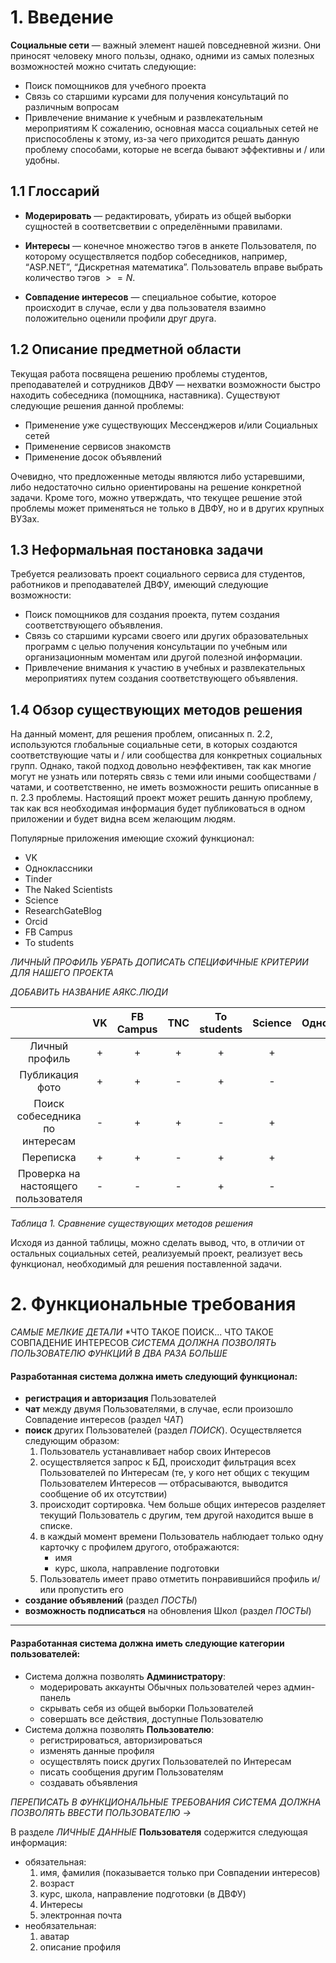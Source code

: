 # 1. Введение
**Социальные сети** — важный элемент нашей повседневной жизни. Они приносят человеку много пользы, однако, одними из самых полезных возможностей можно считать следующие:
  * Поиск помощников для учебного проекта
  * Связь со старшими курсами для получения консультаций по различным вопросам
  * Привлечение внимание к учебным и развлекательным мероприятиям
  К сожалению, основная масса социальных сетей не приспособлены к этому, из-за чего приходится решать данную проблему способами, которые не всегда бывают эффективны и / или удобны. 

## 1.1 Глоссарий
- **Модерировать** — редактировать, убирать из общей выборки сущностей в соответсветвии с определёнными правилами.

- **Интересы** — конечное множество тэгов в анкете Пользователя, по которому осуществляется подбор собеседников, например, “ASP.NET”, “Дискретная математика”. Пользователь вправе выбрать количество тэгов $>= N$.

- **Совпадение интересов** — специальное событие, которое происходит в случае, если у два пользователя взаимно положительно оценили профили друг друга.

## 1.2 Описание предметной области

Текущая работа посвящена решению проблемы студентов, преподавателей и сотрудников ДВФУ — нехватки возможности быстро находить собеседника (помощника, наставника). Существуют следующие решения данной проблемы:
  * Применение уже существующих Мессенджеров и/или Социальных сетей
  * Применение сервисов знакомств
  * Применение досок объявлений

Очевидно, что предложенные методы являются либо устаревшими, либо недостаточно сильно ориентированы на решение конкретной задачи.
Кроме того, можно утверждать, что текущее решение этой проблемы может применяться не только в ДВФУ, но и в других крупных ВУЗах.

## 1.3 Неформальная постановка задачи
Требуется реализовать проект социального сервиса для студентов, работников и преподавателей ДВФУ, имеющий следующие возможности:

  * Поиск помощников для создания проекта, путем создания соответствующего объявления.
  * Связь со старшими курсами своего или других образовательных программ с целью получения консультации по учебным или организационным моментам или другой полезной информации.
  * Привлечение внимания к участию в учебных и развлекательных мероприятиях путем создания соответствующего объявления. 


## 1.4 Обзор существующих методов решения
На данный момент, для решения проблем, описанных п. 2.2, используются глобальные социальные сети, в которых создаются соответствующие чаты и / или сообщества для конкретных социальных групп. Однако, такой подход довольно неэффективен, так как многие могут не узнать или потерять связь с теми или иными сообществами / чатами, и соответственно, не иметь возможности решить описанные в п. 2.3 проблемы. Настоящий проект может решить данную проблему, так как вся необходимая информация будет публиковаться в одном приложении и будет видна всем желающим людям.

Популярные приложения имеющие схожий функционал:
  * VK
  * Одноклассники
  * Tinder
  * The Naked Scientists
  * Science
  * ResearchGateBlog
  * Orcid
  * FB Campus
  * To students

*ЛИЧНЫЙ ПРОФИЛЬ УБРАТЬ*
*ДОПИСАТЬ СПЕЦИФИЧНЫЕ КРИТЕРИИ ДЛЯ НАШЕГО ПРОЕКТА*

*ДОБАВИТЬ НАЗВАНИЕ АЯКС.ЛЮДИ*

|                                      | VK | FB Campus | TNC | To students | Science | Одноклассники | Tinder | Реализуемый  проект |
|:------------------------------------:|:--:|:---------:|:---:|:-----------:|:-------:|:-------------:|:------:|:-------------------:|
|            Личный профиль            |  + |     +     |  +  |      +      |    +    |       +       |    +   |          +          |
|            Публикация фото           |  + |     +     |  -  |      +      |    -    |       +       |    +   |          +          |
|    Поиск собеседника  по интересам   |  - |     +     |  +  |      -      |    +    |       -       |    +   |          +          |
|               Переписка              |  + |     +     |  -  |      +      |    +    |       +       |    +   |          +          |
| Проверка на  настоящего пользователя |  - |     -     |  -  |      +      |    -    |       -       |    -   |          +          |
*Таблица 1. Сравнение существующих методов решения*

Исходя из данной таблицы, можно сделать вывод, что, в отличии от остальных социальных сетей, реализуемый проект, реализует весь функционал, необходимый для решения поставленной задачи. 




# 2. Функциональные требования

*САМЫЕ МЕЛКИЕ ДЕТАЛИ*
*ЧТО ТАКОЕ ПОИСК... ЧТО ТАКОЕ СОВПАДЕНИЕ ИНТЕРЕСОВ
*СИСТЕМА ДОЛЖНА ПОЗВОЛЯТЬ ПОЛЬЗОВАТЕЛЮ*
*ФУНКЦИЙ В ДВА РАЗА БОЛЬШЕ*

#### Разработанная система должна иметь следующий функционал:
- **регистрация и авторизация** Пользователей
- **чат** между двумя Пользователями, в случае, если произошло Совпадение интересов (раздел *ЧАТ*)
- **поиск** других Пользователей (раздел *ПОИСК*). Осуществляется следующим образом: 
  1. Пользователь устанавливает набор своих Интересов
  2. осуществляется запрос к БД, происходит фильтрация всех Пользователей по Интересам (те, у кого нет общих с текущим Пользователем Интересов — отбрасываются, выводится сообщение об их отсутствии)
  3. происходит сортировка. Чем больше общих интересов разделяет текущий Пользователь с другим, тем другой находится выше в списке.
  4. в каждый момент времени Пользователь наблюдает только одну карточку с профилем другого, отображаются:
      - имя
      - курс, школа, направление подготовки
  5. Пользователь имеет право отметить понравившийся профиль и/или пропустить его
- **создание объявлений** (раздел *ПОСТЫ*)
- **возможность подписаться** на обновления Школ (раздел *ПОСТЫ*)

---

#### Разработанная система должна иметь следующие категории пользователей:
- Система должна позволять **Администратору**:
  - модерировать аккаунты Обычных пользователей через админ-панель
  - скрывать себя из общей выборки Пользователей
  - совершать все действия, доступные Пользователю
- Система должна позволять **Пользователю**:
  - регистрироваться, авторизироваться
  - изменять данные профиля
  - осуществлять поиск других Пользователей по Интересам
  - писать сообщения другим Пользователям
  - создавать объявления

*ПЕРЕПИСАТЬ В ФУНКЦИОНАЛЬНЫЕ ТРЕБОВАНИЯ*
*СИСТЕМА ДОЛЖНА ПОЗВОЛЯТЬ ВВЕСТИ ПОЛЬЗОВАТЕЛЮ ->*

В разделе *ЛИЧНЫЕ ДАННЫЕ* **Пользователя** содержится следующая информация:
- обязательная:
  1. имя, фамилия (показывается только при Совпадении интересов)
  2. возраст
  3. курс, школа, направление подготовки (в ДВФУ)
  4. Интересы
  5. электронная почта
- необязательная:
  1. аватар
  2. описание профиля
